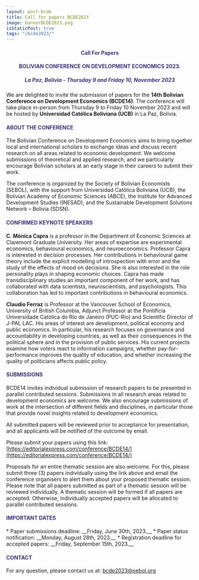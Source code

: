 ```yaml
---
layout: post-bcde
title: Call for papers BCDE2023
image: bannerBCDE2023.png
isStaticPost: true
tags: "/bcde2023/"
---
```


<center><h4 style="color:#3C327C;"> <b>Call For Papers</b> </h4></center>
<center><h4 style="color:#3C327C;"> <b>BOLIVIAN CONFERENCE ON DEVELOPMENT ECONOMICS 2023.</b></h4></center>
<center><h5 style="color:#3C327C;"> La Paz, Bolivia - Thursday 9 and Friday 10, November 2023
</h5></center>

We are delighted to invite the submission of papers for the **14th Bolivian Conference on Development Economics (BCDE14)**. The conference will take place in-person from Thursday 9 to Friday 10 November 2023 and will be hosted by **Universidad Católica Boliviana (UCB)** in La Paz, Bolivia.

<h4 style="color:#3C327C;"> ABOUT THE CONFERENCE</h4>

The Bolivian Conference on Development Economics aims to bring together local and international scholars to exchange ideas and discuss recent research on all areas related to economic development. We welcome submissions of theoretical and applied research, and we particularly encourage Bolivian scholars at an early stage in their careers to submit their work.

The conference is organized by the Society of Bolivian Economists (SEBOL), with the support from Universidad Católica Boliviana (UCB), the Bolivian Academy of Economic Sciences (ABCE), the Institute for Advanced Development Studies (INESAD), and the Sustainable Development Solutions Network – Bolivia (SDSN).

<h4 style="color:#3C327C;"> CONFIRMED KEYNOTE SPEAKERS</h4>

**C. Mónica Capra** is a professor in the Department of Economic Sciences at Claremont Graduate University. Her areas of expertise are experimental economics, behavioural economics, and neuroeconomics. Professor Capra is interested in decision processes. Her contributions in behavioural game theory include the explicit modelling of introspection with error and the study of the effects of mood on decisions. She is also interested in the role personality plays in shaping economic choices. Capra has made transdisciplinary studies an important component of her work, and has collaborated with data scientists, neuroscientists, and psychologists. This collaboration has led to important contributions in behavioural economics.

**Claudio Ferraz** is Professor at the Vancouver School of Economics, University of British Columbia, Adjunct Professor at the Pontifícia Universidade Católica do Rio de Janeiro (PUC-Rio) and Scientific Director of J-PAL LAC. His areas of interest are development, political economy and public economics. In particular, his research focuses on governance and accountability in developing countries, as well as their consequences in the political sphere and in the provision of public services. His current projects examine how voters react to information campaigns, whether pay-for-performance improves the quality of education, and whether increasing the quality of politicians affects public policy.

<h4 style="color:#3C327C;"> SUBMISSIONS</h4>

BCDE14 invites individual submission of research papers to be presented in parallel contributed sessions. Submissions in all research areas related to development economics are welcome. We also encourage submissions of work at the intersection of different fields and disciplines, in particular those that provide novel insights related to development economics.

All submitted papers will be reviewed prior to acceptance for presentation, and all applicants will be notified of the outcome by email.

Please submit your papers using this link: [https://editorialexpress.com/conference/BCDE14/](https://editorialexpress.com/conference/BCDE14/)

Proposals for an entire thematic session are also welcome. For this, please submit three (3) papers individually using the link above and email the conference organisers to alert them about your proposed thematic session. Please note that all papers submitted as part of a thematic session will be reviewed individually. A thematic session will be formed if all papers are accepted. Otherwise, individually accepted papers will be allocated to parallel contributed sessions.

<h4 style="color:#3C327C;"> IMPORTANT DATES</h4>
<!-- <h5 style="color:#FF0000;"> *DEADLINE EXTENDED*</h5> -->
* Paper submissions deadline: __Friday, June 30th,  2023.__
* Paper status notification: __Monday, August 28th, 2023.__
* Registration deadline for accepted papers: __Friday, September 15th, 2023.__

<h4 style="color:#3C327C;"> CONTACT</h4>

For any question, please contact us at: [bcde2023@sebol.org](mailto:bcde2023@sebol.org)
